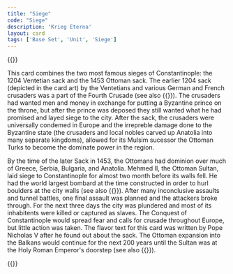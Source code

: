 ```yaml
---
title: "Siege"
code: "Siege"
description: 'Krieg Eterna'
layout: card
tags: ['Base Set', 'Unit', 'Siege']
---
```

{{<card-detail-page title="Siege" artwork="The Capture of Constantinople in 1204 by Jacopo Tintoretto (1580)">}}
<p>
This card combines the two most famous sieges of Constantinople: the 1204 Ventetian sack and the 1453 Ottoman sack. The earlier 1204 sack (depicted in the card art) by the Ventetians and various German and French crusaders was a part of the Fourth Crusade (see also {{<cardlink name="Crusader" code="crusader">}}). The crusaders had wanted men and money in exchange for putting a Byzantine prince on the throne, but after the prince was deposed they still wanted what he had promised and layed siege to the city. After the sack, the crusaders were universally condemed in Europe and the irrepreble damage done to the Byzantine state (the crusaders and local nobles carved up Anatolia into many separate kingdoms), allowed for its Mulsim sucessor the Ottoman Turks to become the dominate power in the region. 
</p> 
<p>
By the time of the later Sack in 1453, the Ottomans had dominion over much of Greece, Serbia, Bulgaria, and Anatolia. Mehmed II, the Ottoman Sultan, laid siege to Constantinople for almost two month before its walls fell. He had the world largest bombard at the time constructed in order to hurl boulders at the city walls (see also  {{<cardlink name="Cannon" code="Cannon3">}}). After many inconclusive assaults and tunnel battles, one final assault was planned and the attackers broke through. For the next three days the city was plundered and most of its inhabitents were killed or captured as slaves. The Conquest of Constantinople would spread fear and calls for crusade throughout Europe, but little action was taken. The flavor text for this card was written by Pope Nicholas V after he found out about the sack. The Ottoman expansion into the Balkans would continue for the next 200 years until the Sultan was at the Holy Roman Emperor's doorstep (see also {{<cardlink name="Siege" code="Siege2">}}).
</p> 
{{</card-detail-page>}}